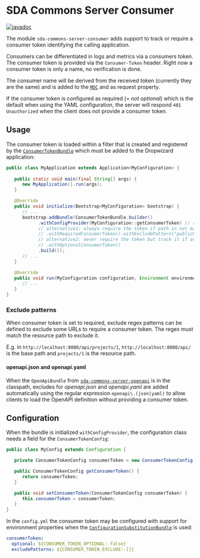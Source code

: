 # SDA Commons Server Consumer

[![javadoc](https://javadoc.io/badge2/org.sdase.commons/sda-commons-server-consumer/javadoc.svg)](https://javadoc.io/doc/org.sdase.commons/sda-commons-server-consumer)

The module `sda-commons-server-consumer` adds support to track or require a consumer token identifying the calling 
application.

Consumers can be differentiated in logs and metrics via a consumers token. The consumer token is provided via the 
`Consumer-Token` header. Right now a consumer token is only a name, no verification is done.

The consumer name will be derived from the received token (currently they are the same) and is added to the 
[`MDC`](https://www.slf4j.org/manual.html#mdc) and as request property.

If the consumer token is configured as required (= _not optional_) which is the default when using the YAML 
configuration, the server will respond `401 Unauthorized` when the client does not provide a consumer token.

## Usage

The consumer token is loaded within a filter that is created and registered by the 
[`ConsumerTokenBundle`](https://github.com/SDA-SE/sda-dropwizard-commons/tree/main/sda-commons-server-consumer/src/main/java/org/sdase/commons/server/consumer/ConsumerTokenBundle.java) which must be added
to the Dropwizard application:

```java
public class MyApplication extends Application<MyConfiguration> {
   
   public static void main(final String[] args) {
      new MyApplication().run(args);
   }

   @Override
   public void initialize(Bootstrap<MyConfiguration> bootstrap) {
      // ...
      bootstrap.addBundle(ConsumerTokenBundle.builder()
            .withConfigProvider(MyConfiguration::getConsumerToken) // required with exclude or optional is configurable in config.yml
            // alternative1: always require the token if path in not matched by exclude pattern
            // .withRequiredConsumerToken().withExcludePattern("publicResource/\\d+.*")                                
            // alternative2: never require the token but track it if available
            // .withOptionalConsumerToken() 
            .build());
      // ...
   }

   @Override
   public void run(MyConfiguration configuration, Environment environment) {
      // ...
   }
}
```

### Exclude patterns
When consumer token is set to required, exclude regex patterns can be defined to exclude some URLs to require a consumer token. The regex must match
the resource path to exclude it.
 
E.g. in `http://localhost:8080/api/projects/1`, `http://localhost:8080/api/` is the base path
and `projects/1` is the resource path. 
 
#### openapi.json and openapi.yaml
When the `OpenApiBundle` from [`sda-commons-server-openapi`](./server-open-api.md) is in the 
classpath, excludes for _openapi.json_ and _openapi.yaml_ are added automatically using the regular expression 
`openapi\.(json|yaml)` to allow clients to load the OpenAPI definition without providing a consumer token.

## Configuration

When the bundle is initialized `withConfigProvider`, the configuration class needs a field for the 
`ConsumerTokenConfig`:

```java
public class MyConfig extends Configuration {

   private ConsumerTokenConfig consumerToken = new ConsumerTokenConfig();

   public ConsumerTokenConfig getConsumerToken() {
      return consumerToken;
   }

   public void setConsumerToken(ConsumerTokenConfig consumerToken) {
      this.consumerToken = consumerToken;
   }
}
```

In the `config.yml` the consumer token may be configured with support for environment properties when the
[`ConfigurationSubstitutionBundle`](https://github.com/SDA-SE/sda-dropwizard-commons/tree/main/sda-commons-server-dropwizard/src/main/java/org/sdase/commons/server/dropwizard/bundles/ConfigurationSubstitutionBundle.java)
is used:

```yaml
consumerToken:
  optional: ${CONSUMER_TOKEN_OPTIONAL:-false}
  excludePatterns: ${CONSUMER_TOKEN_EXCLUDE:-[]}
```

